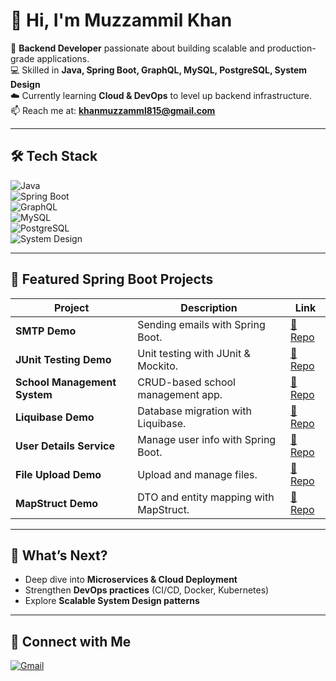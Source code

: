 # 👋 Hi, I'm Muzzammil Khan  

🚀 **Backend Developer** passionate about building scalable and production-grade applications.  
💻 Skilled in **Java, Spring Boot, GraphQL, MySQL, PostgreSQL, System Design**  
☁️ Currently learning **Cloud & DevOps** to level up backend infrastructure.  
📫 Reach me at: **khanmuzzamml815@gmail.com**  

---

## 🛠️ Tech Stack  
![Java](https://img.shields.io/badge/Java-ED8B00?style=for-the-badge&logo=openjdk&logoColor=white)  
![Spring Boot](https://img.shields.io/badge/Spring%20Boot-6DB33F?style=for-the-badge&logo=springboot&logoColor=white)  
![GraphQL](https://img.shields.io/badge/GraphQL-E10098?style=for-the-badge&logo=graphql&logoColor=white)  
![MySQL](https://img.shields.io/badge/MySQL-4479A1?style=for-the-badge&logo=mysql&logoColor=white)  
![PostgreSQL](https://img.shields.io/badge/PostgreSQL-316192?style=for-the-badge&logo=postgresql&logoColor=white)  
![System Design](https://img.shields.io/badge/System%20Design-000000?style=for-the-badge&logo=diagram&logoColor=white)  

---

## 📂 Featured Spring Boot Projects  

| Project | Description | Link |
|---------|-------------|------|
| **SMTP Demo** | Sending emails with Spring Boot. | [🔗 Repo](https://github.com/dev-muzzammil/SMTP) |
| **JUnit Testing Demo** | Unit testing with JUnit & Mockito. | [🔗 Repo](https://github.com/dev-muzzammil/Junit-testing) |
| **School Management System** | CRUD-based school management app. | [🔗 Repo](https://github.com/dev-muzzammil/school-management-system) |
| **Liquibase Demo** | Database migration with Liquibase. | [🔗 Repo](https://github.com/dev-muzzammil/liquibase-demo-Project) |
| **User Details Service** | Manage user info with Spring Boot. | [🔗 Repo](https://github.com/dev-muzzammil/user_details) |
| **File Upload Demo** | Upload and manage files. | [🔗 Repo](https://github.com/dev-muzzammil/file_upload) |
| **MapStruct Demo** | DTO and entity mapping with MapStruct. | [🔗 Repo](https://github.com/dev-muzzammil/mapStruct) |

---

## 🌱 What’s Next?  
- Deep dive into **Microservices & Cloud Deployment**  
- Strengthen **DevOps practices** (CI/CD, Docker, Kubernetes)  
- Explore **Scalable System Design patterns**  

---

## 🔗 Connect with Me  
[![Gmail](https://img.shields.io/badge/Gmail-red?logo=gmail&style=for-the-badge)](mailto:khanmuzzamml815@gmail.com)  
